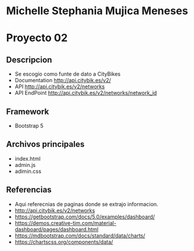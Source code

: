 # Michelle Stephania Mujica Meneses
# Proyecto 02
## Descripcion
* Se escogio como funte de dato a CityBikes 
* Documentation http://api.citybik.es/v2/
* API http://api.citybik.es/v2/networks
* API EndPoint http://api.citybik.es/v2/networks/network_id


## Framework
* Bootstrap 5

## Archivos principales
* index.html
* admin.js
* adimin.css


## Referencias 
* Aqui referecnias de paginas donde se extrajo informacion.
* http://api.citybik.es/v2/networks
* https://getbootstrap.com/docs/5.0/examples/dashboard/
* https://demos.creative-tim.com/material-dashboard/pages/dashboard.html
* https://mdbootstrap.com/docs/standard/data/charts/
* https://chartscss.org/components/data/

